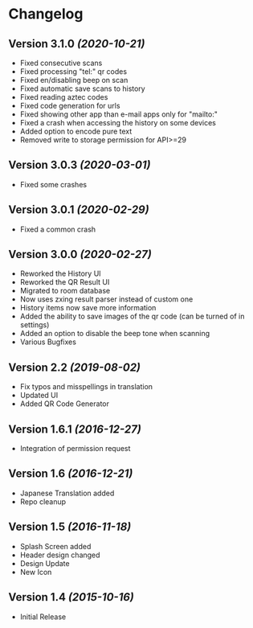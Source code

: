 Changelog
==========


Version 3.1.0 *(2020-10-21)*
----------------------------

* Fixed consecutive scans
* Fixed processing "tel:" qr codes
* Fixed en/disabling beep on scan
* Fixed automatic save scans to history
* Fixed reading aztec codes
* Fixed code generation for urls
* Fixed showing other app than e-mail apps only for "mailto:"
* Fixed a crash when accessing the history on some devices
* Added option to encode pure text
* Removed write to storage permission for API>=29

Version 3.0.3 *(2020-03-01)*
----------------------------

* Fixed some crashes

Version 3.0.1 *(2020-02-29)*
----------------------------

* Fixed a common crash

Version 3.0.0 *(2020-02-27)*
----------------------------

 * Reworked the History UI
 * Reworked the QR Result UI
 * Migrated to room database
 * Now uses zxing result parser instead of custom one
 * History items now save more information
 * Added the ability to save images of the qr code (can be turned of in settings)
 * Added an option to disable the beep tone when scanning
 * Various Bugfixes

Version 2.2 *(2019-08-02)*
----------------------------

 * Fix typos and misspellings in translation
 * Updated UI
 * Added QR Code Generator

Version 1.6.1 *(2016-12-27)*
----------------------------

 * Integration of permission request

Version 1.6 *(2016-12-21)*
----------------------------

 * Japanese Translation added
 * Repo cleanup

Version 1.5 *(2016-11-18)*
----------------------------

 * Splash Screen added
 * Header design changed
 * Design Update
 * New Icon

Version 1.4 *(2015-10-16)*
----------------------------

 * Initial Release

